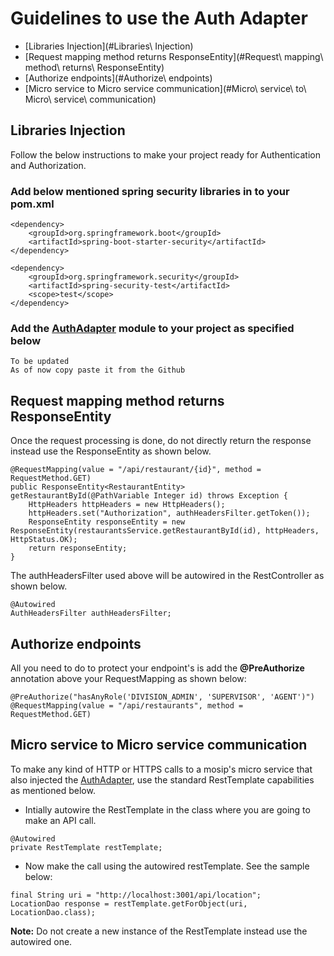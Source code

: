# Guidelines to use the Auth Adapter

* [Libraries Injection](#Libraries\ Injection)
* [Request mapping method returns ResponseEntity](#Request\ mapping\ method\ returns\ ResponseEntity)
* [Authorize endpoints](#Authorize\ endpoints)
* [Micro service to Micro service communication](#Micro\ service\ to\ Micro\ service\ communication)

## Libraries Injection
Follow the below instructions to make your project ready for Authentication and Authorization.

### Add below mentioned spring security libraries in to your pom.xml
```
<dependency>
    <groupId>org.springframework.boot</groupId>
    <artifactId>spring-boot-starter-security</artifactId>
</dependency>

<dependency>
    <groupId>org.springframework.security</groupId>
    <artifactId>spring-security-test</artifactId>
    <scope>test</scope>
</dependency>
```

### Add the [AuthAdapter](https://github.com/mosip/mosip/wiki/Auth-Adapter) module to your project as specified below
```
To be updated
As of now copy paste it from the Github
```

## Request mapping method returns ResponseEntity
Once the request processing is done, do not directly return the response instead use the ResponseEntity as shown below.
```
@RequestMapping(value = "/api/restaurant/{id}", method = RequestMethod.GET)
public ResponseEntity<RestaurantEntity> getRestaurantById(@PathVariable Integer id) throws Exception {
    HttpHeaders httpHeaders = new HttpHeaders();
    httpHeaders.set("Authorization", authHeadersFilter.getToken());
    ResponseEntity responseEntity = new ResponseEntity(restaurantsService.getRestaurantById(id), httpHeaders, HttpStatus.OK);
    return responseEntity;
}
```

The authHeadersFilter used above will be autowired in the RestController as shown below.
```
@Autowired
AuthHeadersFilter authHeadersFilter;
```

## Authorize endpoints
All you need to do to protect your endpoint's is add the **@PreAuthorize** annotation above your RequestMapping as shown below:
```
@PreAuthorize("hasAnyRole('DIVISION_ADMIN', 'SUPERVISOR', 'AGENT')")
@RequestMapping(value = "/api/restaurants", method = RequestMethod.GET)
```

## Micro service to Micro service communication
To make any kind of HTTP or HTTPS calls to a mosip's micro service that also injected the [AuthAdapter](https://github.com/mosip/mosip/wiki/Auth-Adapter), use the standard RestTemplate capabilities as mentioned below.

* Intially autowire the RestTemplate in the class where you are going to make an API call.
```
@Autowired
private RestTemplate restTemplate;
```
* Now make the call using the autowired restTemplate. See the sample below:
```
final String uri = "http://localhost:3001/api/location";
LocationDao response = restTemplate.getForObject(uri, LocationDao.class);
```

**Note:** Do not create a new instance of the RestTemplate instead use the autowired one.